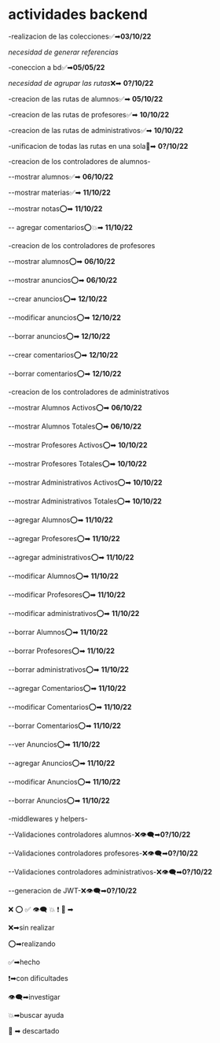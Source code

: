 # **actividades backend**

-realizacion de las colecciones✅➡**03/10/22**

*necesidad de generar referencias*

-coneccion a bd✅➡**05/05/22**

*necesidad de agrupar las rutas*❌➡ **0?/10/22**

-creacion de las rutas de alumnos✅➡ **05/10/22**

-creacion de las rutas de profesores✅➡ **10/10/22**

-creacion de las rutas de administrativos✅➡ **10/10/22**

-unificacion de todas las rutas en una sola🚫➡ **0?/10/22**


-creacion de los controladores de alumnos- 

--mostrar alumnos✅➡ **06/10/22** 

--mostrar materias✅➡ **11/10/22** 

--mostrar notas⭕➡ **11/10/22** 

-- agregar comentarios⭕💥➡ **11/10/22** 


-creacion de los controladores de profesores

--mostrar alumnos⭕➡ **06/10/22**  

--mostrar anuncios⭕➡ **06/10/22**  

--crear anuncios⭕➡ **12/10/22**  

--modificar anuncios⭕➡ **12/10/22**  

--borrar anuncios⭕➡ **12/10/22**  

--crear comentarios⭕➡ **12/10/22**  

--borrar comentarios⭕➡ **12/10/22**  


-creacion de los controladores de administrativos

--mostrar Alumnos Activos⭕➡ **06/10/22**

--mostrar Alumnos Totales⭕➡ **06/10/22**

--mostrar Profesores Activos⭕➡ **10/10/22**

--mostrar Profesores Totales⭕➡ **10/10/22**

--mostrar Administrativos Activos⭕➡ **10/10/22**

--mostrar Administrativos Totales⭕➡ **10/10/22**

--agregar Alumnos⭕➡ **11/10/22**

--agregar Profesores⭕➡ **11/10/22**

--agregar administrativos⭕➡ **11/10/22**

--modificar Alumnos⭕➡ **11/10/22**

--modificar Profesores⭕➡ **11/10/22**

--modificar administrativos⭕➡ **11/10/22**

--borrar Alumnos⭕➡ **11/10/22**

--borrar Profesores⭕➡ **11/10/22**

--borrar administrativos⭕➡ **11/10/22**

--agregar Comentarios⭕➡ **11/10/22**

--modificar Comentarios⭕➡ **11/10/22**

--borrar Comentarios⭕➡ **11/10/22**

--ver Anuncios⭕➡ **11/10/22**

--agregar Anuncios⭕➡ **11/10/22**

--modificar Anuncios⭕➡ **11/10/22**

--borrar Anuncios⭕➡ **11/10/22**

-middlewares y helpers-

--Validaciones controladores alumnos-❌👁‍🗨➡**0?/10/22** 

--Validaciones controladores profesores-❌👁‍🗨➡**0?/10/22**

--Validaciones controladores administrativos-❌👁‍🗨➡**0?/10/22**

--generacion de JWT-❌👁‍🗨➡**0?/10/22**



❌ ⭕ ✅ 👁‍🗨 💥 ❗ 🚫 ➡




❌➡sin realizar

⭕➡realizando

✅➡hecho

❗➡con dificultades

👁‍🗨➡investigar

💥➡buscar ayuda

🚫 ➡ descartado

